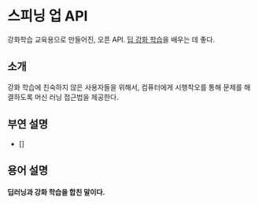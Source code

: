 # 스피닝 업 API

강화학습 교육용으로 만들어진, 오픈 API. [딥 강화 학습](####딥러닝과-강화-학습을-합친-말이다.)을 배우는 데 좋다.



## 소개
강화 학습에 친숙하지 않은 사용자들을 위해서, 컴퓨터에게 시행착오를 통해 문제를 해결하도록 머신 러닝 접근법을 제공한다.  

## 부연 설명
 - []
 
 
 
 
 
 
 ## 용어 설명
 #### 딥러닝과 강화 학습을 합친 말이다.
 

